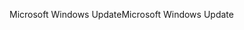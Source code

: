 <span data-ttu-id="2f299-101">Microsoft Windows Update</span><span class="sxs-lookup"><span data-stu-id="2f299-101">Microsoft Windows Update</span></span>